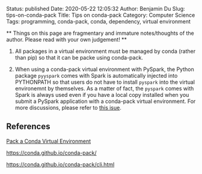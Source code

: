 Status: published
Date: 2020-05-22 12:05:32
Author: Benjamin Du
Slug: tips-on-conda-pack
Title: Tips on conda-pack
Category: Computer Science
Tags: programming, conda-pack, conda, dependency, virtual environment

**
Things on this page are fragmentary and immature notes/thoughts of the author.
Please read with your own judgement!
**

1. All packages in a virtual environment must be managed by conda (rather than pip)
    so that it can be packe using conda-pack.

2. When using a conda-pack virtual environment with PySpark,
    the Python package `pyyspark` comes with Spark is automatically injected into PYTHONPATH
    so that users do not have to install `pyspark` into the virtual environemnt by themselves.
    As a matter of fact,
    the `pyspark` comes with Spark is always used
    even if you have a local copy installed 
    when you submit a PySpark application with a conda-pack virtual environment.
    For more discussions,
    please refer to [this isue](https://github.com/conda/conda-pack/issues/102).

## References

[Pack a Conda Virtual Environment](http://www.legendu.net/misc/blog/conda-tips/#pack-a-conda-virtual-environment)

https://conda.github.io/conda-pack/

https://conda.github.io/conda-pack/cli.html

